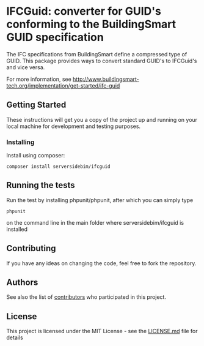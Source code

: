 # IFCGuid: converter for GUID's conforming to the BuildingSmart GUID specification

The IFC specifications from BuildingSmart define a compressed type of GUID. This package provides ways to convert standard GUID's to IFCGuid's and vice versa.

For more information, see http://www.buildingsmart-tech.org/implementation/get-started/ifc-guid

## Getting Started

These instructions will get you a copy of the project up and running on your local machine for development and testing purposes. 

### Installing

Install using composer:

```
composer install serversidebim/ifcguid
```

## Running the tests

Run the test by installing phpunit/phpunit, after which you can simply type

```
phpunit
```

on the command line in the main folder where serversidebim/ifcguid is installed


## Contributing

If you have any ideas on changing the code, feel free to fork the repository.


## Authors

See also the list of [contributors](https://github.com/serversidebim/ifcguid/contributors) who participated in this project.

## License

This project is licensed under the MIT License - see the [LICENSE.md](LICENSE.md) file for details
